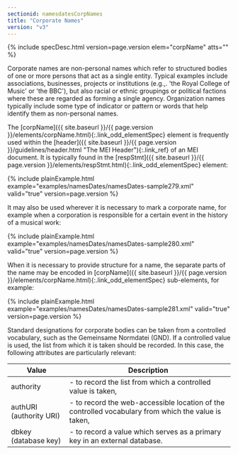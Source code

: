 ```yaml
---
sectionid: namesdatesCorpNames
title: "Corporate Names"
version: "v3"
---
```






{% include specDesc.html version=page.version elem="corpName" atts="" %}



Corporate names are non-personal names which refer to structured bodies of one or
more
persons that act as a single entity. Typical examples include associations, businesses,
projects or institutions (e.g.,. 'the Royal College of Music' or 'the BBC'), but also
racial
or ethnic groupings or political factions where these are regarded as forming a single
agency. Organization names typically include some type of indicator or pattern or
words that
help identify them as non-personal names.

The [corpName]({{ site.baseurl }}/{{ page.version }}/elements/corpName.html){:.link_odd_elementSpec} element is frequently used within the [header]({{ site.baseurl }}/{{ page.version }}/guidelines/header.html "The MEI Header"){:.link_ref} of an MEI document. It is typically found in the [respStmt]({{ site.baseurl }}/{{ page.version }}/elements/respStmt.html){:.link_odd_elementSpec} element:

{% include plainExample.html example="examples/namesDates/namesDates-sample279.xml" valid="true" version=page.version %}

It may also be used wherever it is necessary to mark a corporate name, for example
when a
corporation is responsible for a certain event in the history of a musical work:

{% include plainExample.html example="examples/namesDates/namesDates-sample280.xml" valid="true" version=page.version %}


When it is necessary to provide structure for a name, the separate parts of the name
may be
encoded in [corpName]({{ site.baseurl }}/{{ page.version }}/elements/corpName.html){:.link_odd_elementSpec} sub-elements, for example:

{% include plainExample.html example="examples/namesDates/namesDates-sample281.xml" valid="true" version=page.version %}


Standard designations for corporate bodies can be taken from a controlled vocabulary,
such
as the Gemeinsame Normdatei (GND). If a controlled value is used, the list from which
it is
taken should be recorded. In this case, the following attributes are particularly
relevant:

<table class="table table-striped table-hover">
   <thead>
      <tr>
         <th>Value</th>
         <th>Description</th>
      </tr>
   </thead>
   <tbody>
      <tr>
         <td>
            <span class="att">authority</span>
         </td>
         <td> - to record the list from which a controlled value is taken,</td>
      </tr>
      <tr>
         <td>
            <span class="att">authURI</span> (authority URI)
         </td>
         <td> - to record the web-accessible location of the controlled vocabulary from which the
            value is taken,
         </td>
      </tr>
      <tr>
         <td>
            <span class="att">dbkey</span> (database key)
         </td>
         <td> - to record a value which serves as a primary key in an external database.</td>
      </tr>
   </tbody>
</table>
